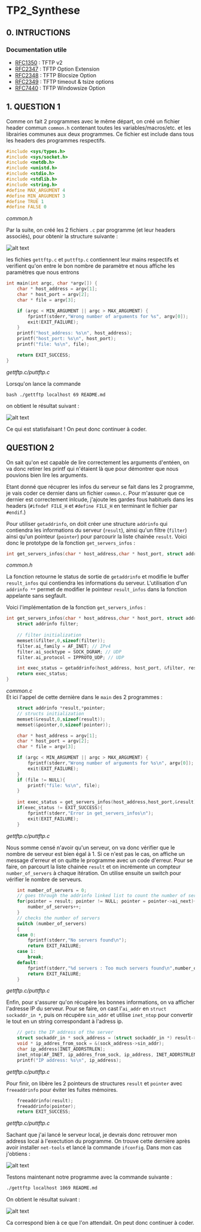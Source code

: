 # TP2_Synthese

## 0. INTRUCTIONS

### Documentation utile

- [RFC1350](https://tools.ietf.org/html/rfc1350) : TFTP v2
- [RFC2347](https://datatracker.ietf.org/doc/html/rfc2347) : TFTP Option Extension
- [RFC2348](https://datatracker.ietf.org/doc/html/rfc2348) : TFTP Blocsize Option
- [RFC2349](https://datatracker.ietf.org/doc/html/rfc2349) : TFTP timeout & tsize options
- [RFC7440](https://datatracker.ietf.org/doc/html/rfc7440) : TFTP Windowsize Option  

## 1. QUESTION 1

Comme on fait 2 programmes avec le même départ, on créé un fichier header commun `common.h` contenant toutes les variables/macros/etc. et les librairies communes aux deux programmes.
Ce fichier est include dans tous les headers des programmes respectifs.

```c title="common.h"
#include <sys/types.h>
#include <sys/socket.h>
#include <netdb.h>
#include <unistd.h> 
#include <stdio.h>
#include <stdlib.h>
#include <string.h>
#define MAX_ARGUMENT 4
#define MIN_ARGUMENT 3
#define TRUE 1
#define FALSE 0
```
*common.h*


Par la suite, on créé les 2 fichiers `.c` par programme (et leur headers associés), pour obtenir la structure suivante :

![alt text](image.png)

les fichies `gettftp.c` et `puttftp.c` contiennent leur mains respectifs et verifient qu'on entre le bon nombre de paramètre et nous affiche les paramètres que nous entrons 

```c title="gettftp.c/puttftp.c"
int main(int argc, char *argv[]) { 
    char * host_address = argv[1];
    char * host_port = argv[2];
    char * file = argv[3];

    if (argc < MIN_ARGUMENT || argc > MAX_ARGUMENT) {
        fprintf(stderr,"Wrong number of arguments for %s", argv[0]);
        exit(EXIT_FAILURE);
    }
    printf("host_address: %s\n", host_address);
    printf("host_port: %s\n", host_port);
    printf("file: %s\n", file);

    return EXIT_SUCCESS;
}
``` 
*gettftp.c/puttftp.c*

Lorsqu'on lance la commande 

```bash ./gettftp localhost 69 README.md```

on obtient le résultat suivant :

![alt text](image-1.png)

Ce qui est statisfaisant ! On peut donc continuer à coder.

## QUESTION 2

On sait qu'on est capable de lire correctement les arguments d'entéen, on va donc retirer les printf qui n'étaient là que pour démontrer que nous pouvions bien lire les arguments.

Etant donné que récuprer les infos du serveur se fait dans les 2 programme, je vais coder ce dernier dans un fichier `common.c`. Pour m'assurer que ce dernier est correctement inlcude, j'ajoute les gardes fous habituels dans les headers (`#ifndef FILE_H` et `#define FILE_H` en terminant le fichier par `#endif`.)

Pour utiliser `getaddrinfo`, on doit créer une structure `addrinfo` qui contiendra les informations du serveur (`result`), ainsi qu'un filtre (`filter`) ainsi qu'un pointeur (`pointer`) pour parcourir la liste chainée `result`. Voici donc le prototype de la fonction `get_servers_infos` :

```c title="common.h"
int get_servers_infos(char * host_address,char * host_port, struct addrinfo ** result_infos);
```
*common.h*

La fonction retourne le status de sortie de `getaddrinfo` et modifie le buffer `result_infos` qui contiendra les informations du serveur.
L'utilisation d'un `addrinfo **` permet de modifier le pointeur `result_infos` dans la fonction appelante sans segfault.

Voici l'implémentation de la fonction `get_servers_infos` :

```c title="common.c"
int get_servers_infos(char * host_address,char * host_port, struct addrinfo ** result_infos) {
    struct addrinfo filter;
    
    // filter initialization
    memset(&filter,0,sizeof(filter));
    filter.ai_family = AF_INET; // IPv4
    filter.ai_socktype = SOCK_DGRAM; // UDP
    filter.ai_protocol = IPPROTO_UDP; // UDP

    int exec_status = getaddrinfo(host_address, host_port, &filter, result_infos);
    return exec_status;
}
```
*common.c*  
Et ici l'appel de cette dernière dans le `main` des 2 programmes :

```c title="gettftp.c/puttftp.c"
    struct addrinfo *result,*pointer;
    // structs initialization
    memset(&result,0,sizeof(result));
    memset(&pointer,0,sizeof(pointer));

    char * host_address = argv[1];
    char * host_port = argv[2];
    char * file = argv[3];

    if (argc < MIN_ARGUMENT || argc > MAX_ARGUMENT) {
        fprintf(stderr,"Wrong number of arguments for %s\n", argv[0]);
        exit(EXIT_FAILURE);
    }
    if (file != NULL){
        printf("file: %s\n", file);
    }
    
    int exec_status = get_servers_infos(host_address,host_port,&result);
    if(exec_status != EXIT_SUCCESS){
        fprintf(stderr,"Error in get_servers_infos\n");
        exit(EXIT_FAILURE);
    }
```
*gettftp.c/puttftp.c*

Nous somme censé n'avoir qu'un serveur, on va donc vérifier que le nombre de serveur est bien égal à 1. Si ce n'est pas le cas, on affiche un message d'erreur et on quitte le programme avec un code d'erreur. Pour se faire, on parcourt la liste chainée `result` et on incrémente un compteur `number_of_servers` à chaque itération. On utilise ensuite un switch pour vérifier le nombre de serveurs.

```c title="gettftp.c/puttftp.c"
    int number_of_servers = 0;
    // goes through the addrinfo linked list to count the number of servers
    for(pointer = result; pointer != NULL; pointer = pointer->ai_next){
        number_of_servers++;
    }
    // checks the number of servers
    switch (number_of_servers)
    {
    case 0:
        fprintf(stderr,"No servers found\n");
        return EXIT_FAILURE;
    case 1:
        break;
    default:
        fprintf(stderr,"%d servers : Too much servers found\n",number_of_servers);    
        return EXIT_FAILURE;
    }
```
*gettftp.c/puttftp.c*

Enfin, pour s'assurer qu'on récupère les bonnes informations, on va afficher l'adresse IP du serveur. Pour se faire, on cast l'`ai_addr` en `struct sockaddr_in *`, puis on récupère `sin_addr` et utilise `inet_ntop` pour convertir le tout en un string correspondant à l'adress ip.
```c title="gettftp.c/puttftp.c"
    // gets the IP address of the server
    struct sockaddr_in * sock_address = (struct sockaddr_in *) result->ai_addr;
    void * ip_addres_from_sock = &(sock_address->sin_addr);
    char ip_address[INET_ADDRSTRLEN];
    inet_ntop(AF_INET, ip_addres_from_sock, ip_address, INET_ADDRSTRLEN);
    printf("IP address: %s\n", ip_address);
```
*gettftp.c/puttftp.c*

Pour finir, on libère les 2 pointeurs de structures `result` et `pointer` avec `freeaddrinfo` pour éviter les fuites mémoires.

```c title="gettftp.c/puttftp.c"
    freeaddrinfo(result);
    freeaddrinfo(pointer);
    return EXIT_SUCCESS;
```
*gettftp.c/puttftp.c*

Sachant que j'ai lancé le serveur local, je devrais donc retrouver mon address local à l'exectution du programme. On trouve cette dernière après avoir installer `net-tools` et lancé la commande `ifconfig`. Dans mon cas j'obtiens : 

![alt text](image-2.png)

Testons maintenant notre programme avec la commande suivante :

```bash
./gettftp localhost 1069 README.md
```  

On obtient le résultat suivant :

![alt text](image-3.png)

Ca correspond bien à ce que l'on attendait. On peut donc continuer à coder.